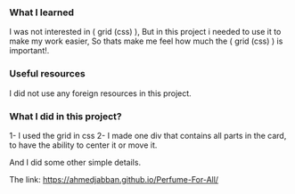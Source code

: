 ### What I learned

I was not interested in ( grid (css) ), But in this project i needed to use it to make my work easier, So 
thats make me feel how much the ( grid (css) ) is important!.

### Useful resources
I did not use any foreign resources in this project.

### What I did in this project?
1- I used the grid in css
2- I made one div that contains all parts in the card, to have the ability to center it or move it.

And I did some other simple details.

The link: https://ahmedjabban.github.io/Perfume-For-All/
